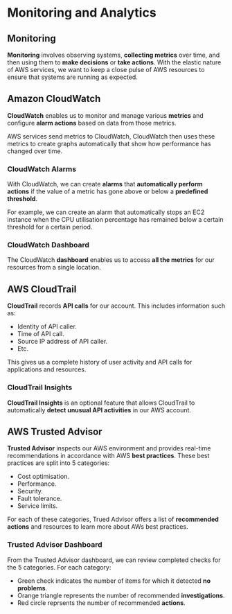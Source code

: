 # Monitoring and Analytics
## Monitoring
**Monitoring** involves observing systems, **collecting metrics** over time, and then using them to **make decisions** or **take actions**. With the elastic nature of AWS services, we want to keep a close pulse of AWS resources to ensure that systems are running as expected.

## Amazon CloudWatch
**CloudWatch** enables us to monitor and manage various **metrics** and configure **alarm actions** based on data from those metrics.

AWS services send metrics to CloudWatch, CloudWatch then uses these metrics to create graphs automatically that show how performance has changed over time.

### CloudWatch Alarms
With CloudWatch, we can create **alarms** that **automatically perform actions** if the value of a metric has gone above or below a **predefined threshold**.

For example, we can create an alarm that automatically stops an EC2 instance when the CPU utilisation percentage has remained below a certain threshold for a certain period.

### CloudWatch Dashboard
The CloudWatch **dashboard** enables us to access **all the metrics** for our resources from a single location.

## AWS CloudTrail
**CloudTrail** records **API calls** for our account. This includes information such as:
- Identity of API caller.
- Time of API call.
- Source IP address of API caller.
- Etc.

This gives us a complete history of user activity and API calls for applications and resources.

### CloudTrail Insights
**CloudTrail Insights** is an optional feature that allows CloudTrail to automatically **detect unusual API activities** in our AWS account.

## AWS Trusted Advisor
**Trusted Advisor** inspects our AWS environment and provides real-time recommendations in accordance with AWS **best practices**. These best practices are split into 5 categories:
- Cost optimisation.
- Performance.
- Security.
- Fault tolerance.
- Service limits.

For each of these categories, Trued Advisor offers a list of **recommended actions** and resources to learn more about AWs best practices.

### Trusted Advisor Dashboard
From the Trusted Advisor dashboard, we can review completed checks for the 5 categories. For each category:
- Green check indicates the number of items for which it detected **no problems**.
- Orange triangle represents the number of recommended **investigations**.
- Red circle reprsents the number of recommended **actions**.
